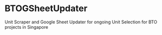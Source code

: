 # BTOGSheetUpdater
Unit Scraper and Google Sheet Updater for ongoing Unit Selection for BTO projects in Singapore
